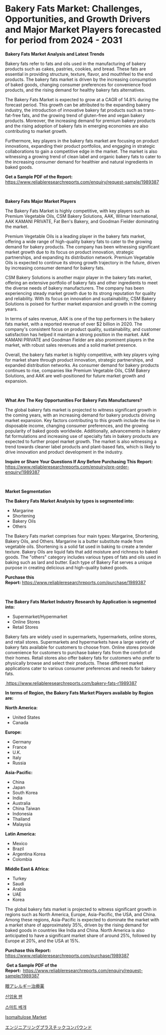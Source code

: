 <p><h1>Bakery Fats Market: Challenges, Opportunities, and Growth Drivers and Major Market Players forecasted for period from 2024 - 2031</h1></p><p><strong>Bakery Fats Market Analysis and Latest Trends</strong></p>
<p><p>Bakery fats refer to fats and oils used in the manufacturing of bakery products such as cakes, pastries, cookies, and bread. These fats are essential in providing structure, texture, flavor, and mouthfeel to the end products. The bakery fats market is driven by the increasing consumption of baked goods, changing consumer preferences for convenience food products, and the rising demand for healthy bakery fats alternatives.</p><p>The Bakery Fats Market is expected to grow at a CAGR of 14.8% during the forecast period. This growth can be attributed to the expanding bakery industry, the introduction of innovative bakery fat products such as trans-fat-free fats, and the growing trend of gluten-free and vegan bakery products. Moreover, the increasing demand for premium bakery products and the rising adoption of bakery fats in emerging economies are also contributing to market growth.</p><p>Furthermore, key players in the bakery fats market are focusing on product innovations, expanding their product portfolios, and engaging in strategic collaborations to gain a competitive edge in the market. The market is also witnessing a growing trend of clean label and organic bakery fats to cater to the increasing consumer demand for healthier and natural ingredients in baked goods.</p></p>
<p><strong>Get a Sample PDF of the Report:&nbsp;</strong> <a href="https://www.reliableresearchreports.com/enquiry/request-sample/1989387">https://www.reliableresearchreports.com/enquiry/request-sample/1989387</a></p>
<p>&nbsp;</p>
<p><strong>Bakery Fats Major Market Players</strong></p>
<p><p>The Bakery Fats Market is highly competitive, with key players such as Premium Vegetable Oils, CSM Bakery Solutions, AAK, Wilmar International, AAK KAMANI PRIVATE, Fat Ben's Bakery, and Goodman Fielder dominating the market. </p><p>Premium Vegetable Oils is a leading player in the bakery fats market, offering a wide range of high-quality bakery fats to cater to the growing demand for bakery products. The company has been witnessing significant market growth due to its focus on product innovation, strategic partnerships, and expanding its distribution network. Premium Vegetable Oils is expected to continue its strong growth trajectory in the future, driven by increasing consumer demand for bakery fats.</p><p>CSM Bakery Solutions is another major player in the bakery fats market, offering an extensive portfolio of bakery fats and other ingredients to meet the diverse needs of bakery manufacturers. The company has been experiencing steady market growth due to its strong reputation for quality and reliability. With its focus on innovation and sustainability, CSM Bakery Solutions is poised for further market expansion and growth in the coming years.</p><p>In terms of sales revenue, AAK is one of the top performers in the bakery fats market, with a reported revenue of over $2 billion in 2020. The company's consistent focus on product quality, sustainability, and customer satisfaction has helped it maintain a strong position in the market. AAK KAMANI PRIVATE and Goodman Fielder are also prominent players in the market, with robust sales revenues and a solid market presence. </p><p>Overall, the bakery fats market is highly competitive, with key players vying for market share through product innovation, strategic partnerships, and expanded distribution networks. As consumer demand for bakery products continues to rise, companies like Premium Vegetable Oils, CSM Bakery Solutions, and AAK are well-positioned for future market growth and expansion.</p></p>
<p>&nbsp;</p>
<p><strong>What Are The Key Opportunities For Bakery Fats Manufacturers?</strong></p>
<p><p>The global bakery fats market is projected to witness significant growth in the coming years, with an increasing demand for bakery products driving market expansion. Key factors contributing to this growth include the rise in disposable income, changing consumer preferences, and the growing popularity of baked goods worldwide. Additionally, advancements in bakery fat formulations and increasing use of specialty fats in bakery products are expected to further propel market growth. The market is also witnessing a trend towards cleaner label products and plant-based fats, which is likely to drive innovation and product development in the industry.</p></p>
<p><strong>Inquire or Share Your Questions If Any Before Purchasing This Report:</strong> <a href="https://www.reliableresearchreports.com/enquiry/pre-order-enquiry/1989387">https://www.reliableresearchreports.com/enquiry/pre-order-enquiry/1989387</a></p>
<p>&nbsp;</p>
<p><strong>Market Segmentation</strong></p>
<p><strong>The Bakery Fats Market Analysis by types is segmented into:</strong></p>
<p><ul><li>Margarine</li><li>Shortening</li><li>Bakery Oils</li><li>Others</li></ul></p>
<p><p>The Bakery Fats market comprises four main types: Margarine, Shortening, Bakery Oils, and Others. Margarine is a butter substitute made from vegetable oils. Shortening is a solid fat used in baking to create a tender texture. Bakery Oils are liquid fats that add moisture and richness to baked goods. The "others" category includes various types of fats and oils used in baking such as lard and butter. Each type of Bakery Fat serves a unique purpose in creating delicious and high-quality baked goods.</p></p>
<p><strong>Purchase this Report:&nbsp;</strong><a href="https://www.reliableresearchreports.com/purchase/1989387">https://www.reliableresearchreports.com/purchase/1989387</a></p>
<p>&nbsp;</p>
<p><strong>The Bakery Fats Market Industry Research by Application is segmented into:</strong></p>
<p><ul><li>Supermarket/Hypermarket</li><li>Online Stores</li><li>Retail Stores</li></ul></p>
<p><p>Bakery fats are widely used in supermarkets, hypermarkets, online stores, and retail stores. Supermarkets and hypermarkets have a large variety of bakery fats available for customers to choose from. Online stores provide convenience for customers to purchase bakery fats from the comfort of their homes. Retail stores also offer bakery fats for customers who prefer to physically browse and select their products. These different market applications cater to various consumer preferences and needs for bakery fats.</p></p>
<p><a href="https://www.reliableresearchreports.com/bakery-fats-r1989387">&nbsp;https://www.reliableresearchreports.com/bakery-fats-r1989387</a></p>
<p><strong>In terms of Region, the Bakery Fats Market Players available by Region are:</strong></p>
<p>
    <p> <strong> North America: </strong>
        <ul>
            <li>United States</li>
            <li>Canada</li>
        </ul>
        </p> 
    <p> <strong> Europe: </strong>
        <ul>
            <li>Germany</li>
            <li>France</li>
            <li>U.K.</li>
            <li>Italy</li>
            <li>Russia</li>
        </ul>
        </p> 
    <p> <strong> Asia-Pacific: </strong>
        <ul>
            <li>China</li>
            <li>Japan</li>
            <li>South Korea</li>
            <li>India</li>
            <li>Australia</li>
            <li>China Taiwan</li>
            <li>Indonesia</li>
            <li>Thailand</li>
            <li>Malaysia</li>
        </ul>
        </p> 
    <p> <strong> Latin America: </strong>
        <ul>
            <li>Mexico</li>
            <li>Brazil</li>
            <li>Argentina Korea</li>
            <li>Colombia</li>
        </ul>
        </p> 
    <p> <strong> Middle East & Africa: </strong>
        <ul>
            <li>Turkey</li>
            <li>Saudi</li>
            <li>Arabia</li>
            <li>UAE</li>
            <li>Korea</li>
        </ul>
    </p>
    </p>
<p><p>The global bakery fats market is projected to witness significant growth in regions such as North America, Europe, Asia-Pacific, the USA, and China. Among these regions, Asia-Pacific is expected to dominate the market with a market share of approximately 35%, driven by the rising demand for baked goods in countries like India and China. North America is also anticipated to have a significant market share of around 25%, followed by Europe at 20%, and the USA at 15%.</p></p>
<p><strong>Purchase this Report: </strong><a href="https://www.reliableresearchreports.com/purchase/1989387">https://www.reliableresearchreports.com/purchase/1989387</a></p>
<p>&nbsp;<strong>Get a Sample PDF of the Report:&nbsp;&nbsp;</strong><a href="https://www.reliableresearchreports.com/enquiry/request-sample/1989387">https://www.reliableresearchreports.com/enquiry/request-sample/1989387</a></p>
<p><strong></strong></p>
<p><p><a href="https://github.com/adcxff01450218/Market-Research-Report-List-1/blob/main/747858618459.md">眼アレルギー治療薬</a></p><p><a href="https://github.com/vsr06p4p49/Market-Research-Report-List-1/blob/main/401104216980.md">산업용 팬</a></p><p><a href="https://github.com/Penelolack456456/Market-Research-Report-List-1/blob/main/258615616981.md">스마트 베개</a></p><p><a href="https://github.com/GroverBarry/Market-Research-Report-List-4/blob/main/isomaltulose-market.md">Isomaltulose Market</a></p><p><a href="https://github.com/xnljig2898992/Market-Research-Report-List-1/blob/main/430739318458.md">エンジニアリングプラスチックコンパウンド</a></p></p>